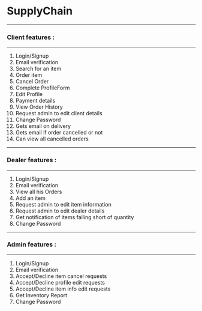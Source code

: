 # SupplyChain
---
### Client features :
---
1. Login/Signup
2. Email verification
3. Search for an item
4. Order item
5. Cancel Order
6. Complete ProfileForm
7. Edit Profile
8. Payment details
9. View Order History
10. Request admin to edit client details
11. Change Password
12. Gets email on delivery
13. Gets email if order cancelled or not
14. Can view all cancelled orders
---
### Dealer features :
---
1. Login/Signup
2. Email verification
3. View all his Orders
4. Add an item
5. Request admin to edit item information
6. Request admin to edit dealer details
7. Get notification of items falling short of quantity
8. Change Password
---
### Admin features :
---
1. Login/Signup
2. Email verification
3. Accept/Decline item cancel requests
4. Accept/Decline profile edit requests
5. Accept/Decline item info edit requests
6. Get Inventory Report
7. Change Password
